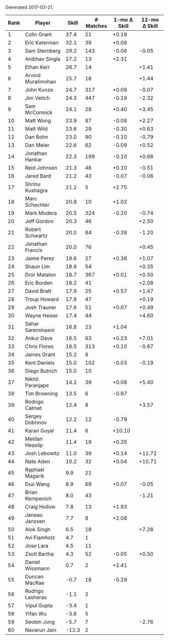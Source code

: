 Generated 2017-03-21.

| Rank | Player             | Skill | # Matches | 1-mo Δ Skill | 12-mo Δ Skill |
|------|--------------------|-------|-----------|--------------|---------------|
|    1 | Colin Grant        |  37.4 |        21 |        +0.19 |               |
|    2 | Eric Katerman      |  32.1 |        39 |        +0.06 |               |
|    3 | Sam Sternberg      |  29.2 |       143 |        -0.06 |         -0.05 |
|    4 | Anibhav Singla     |  27.2 |        13 |        +2.31 |               |
|    5 | Ethan Kerr         |  26.7 |        14 |              |         +1.41 |
|    6 | Arvind Muralimohan |  25.7 |        18 |              |         +1.44 |
|    7 | John Kunze         |  24.7 |       317 |        +0.09 |         -0.07 |
|    8 | Jim Veitch         |  24.3 |       447 |        -0.19 |         -2.32 |
|    9 | Sam McCormick      |  24.1 |        28 |        +0.40 |         +3.45 |
|   10 | Matt Wong          |  23.9 |        87 |        -0.08 |         +2.27 |
|   11 | Matt Wild          |  23.6 |        29 |        -0.30 |         +0.63 |
|   12 | Dan Bohn           |  23.0 |        90 |        -0.10 |         -0.79 |
|   13 | Dan Meier          |  22.6 |        62 |        -0.09 |         +0.52 |
|   14 | Jonathan Hankar    |  22.3 |       199 |        -0.10 |         +0.66 |
|   15 | Reid Johnsen       |  21.3 |        48 |        +0.10 |         -0.51 |
|   16 | Jared Bard         |  21.2 |        43 |        -0.07 |         -0.06 |
|   17 | Shrinu Kushagra    |  21.2 |         5 |        +2.75 |               |
|   18 | Marc Schechter     |  20.8 |        10 |        +1.02 |               |
|   19 | Mark Modera        |  20.5 |       324 |        -0.20 |         -0.74 |
|   20 | Jeff Gordon        |  20.3 |        46 |              |         +2.50 |
|   21 | Robert Schwartz    |  20.0 |        84 |        -0.39 |         -1.20 |
|   22 | Jonathan Francis   |  20.0 |        76 |              |         +0.45 |
|   23 | Jaime Perez        |  19.6 |        27 |        +0.38 |         +1.07 |
|   24 | Shaun Lim          |  18.9 |        54 |              |         +0.35 |
|   25 | Dror Matalon       |  18.7 |       367 |        +0.01 |         +0.50 |
|   26 | Eric Borden        |  18.2 |        41 |              |         +2.08 |
|   27 | David Bratt        |  17.9 |        25 |        +0.57 |         +1.47 |
|   28 | Troup Howard       |  17.8 |        47 |              |         +0.19 |
|   29 | Josh Trauner       |  17.6 |        51 |        +0.07 |         +0.49 |
|   30 | Wayne Heiser       |  17.4 |        44 |              |         +4.60 |
|   31 | Sahar Sareminaeni  |  16.8 |        23 |        +1.04 |               |
|   32 | Ankur Dave         |  16.5 |        63 |        +0.23 |         +7.01 |
|   33 | Chris Flores       |  16.5 |       313 |        +0.10 |         -0.87 |
|   34 | James Grant        |  15.2 |         8 |              |               |
|   35 | Kent Daniels       |  15.0 |       102 |        -0.03 |         -0.19 |
|   36 | Diego Butrich      |  15.0 |        10 |              |               |
|   37 | Nikhil Paranjape   |  14.2 |        39 |        +0.08 |         +5.40 |
|   38 | Tim Browning       |  13.5 |         6 |        -0.97 |               |
|   39 | Rodrigo Calmet     |  12.4 |         8 |              |         +3.57 |
|   40 | Sergey Dobrinov    |  12.2 |        12 |        -0.79 |               |
|   41 | Karan Goyal        |  11.4 |         6 |       +10.10 |               |
|   42 | Meldan Heaslip     |  11.4 |        19 |        +0.35 |               |
|   43 | Josh Lebowitz      |  11.0 |        39 |        +0.14 |        +11.72 |
|   44 | Nate Aden          |  10.2 |        32 |        +0.04 |        +10.71 |
|   45 | Raphael Magarik    |   9.9 |        21 |              |               |
|   46 | Duo Wang           |   8.9 |        69 |        +0.07 |         -0.05 |
|   47 | Brian Kempenich    |   8.0 |        43 |              |         -1.21 |
|   48 | Craig Hollow       |   7.8 |        13 |        +1.93 |               |
|   49 | Janeau Janssen     |   7.7 |         8 |        +2.08 |               |
|   50 | Alok Singh         |   6.5 |        18 |              |         +7.28 |
|   51 | Avi Flamholz       |   4.7 |         1 |              |               |
|   52 | Jose Lara          |   4.5 |        11 |              |               |
|   53 | Zsolt Bartha       |   4.3 |        52 |        -0.05 |         +0.50 |
|   54 | Daniel Wissmann    |   0.7 |         2 |        +2.41 |               |
|   55 | Duncan MacRae      |  -0.7 |        18 |        -0.29 |               |
|   56 | Rodrigo Lasheras   |  -1.1 |         2 |              |               |
|   57 | Vipul Gupta        |  -3.4 |         1 |              |               |
|   58 | Yifan Wu           |  -3.6 |         5 |              |               |
|   59 | Seobin Jung        |  -5.7 |         7 |              |         -2.76 |
|   60 | Navarun Jain       | -12.3 |         2 |              |               |
